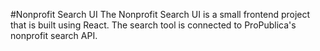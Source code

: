 #Nonprofit Search UI
The Nonprofit Search UI is a small frontend project that is built using React. The search tool is connected to ProPublica's nonprofit search API. 

